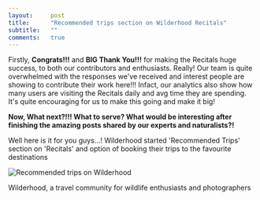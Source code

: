 ```yaml
---
layout:     post
title:      "Recommended trips section on Wilderhood Recitals"
subtitle:   ""
comments:   true
---
```


<p>
Firstly, <strong>Congrats!!!</strong> and <strong>BIG Thank You!!!</strong> for making the Recitals huge success, to both our contributors and enthusiasts. Really! Our team is quite overwhelmed with the responses we've received and interest people are showing to contribute their work here!!! Infact, our analytics also show how many users are visiting the Recitals daily and avg time they are spending. It's quite encouraging for us to make this going and make it big!
</p>

<strong>
Now, What next?!!! What to serve? What would be interesting after finishing the amazing posts shared by our experts and naturalists?!
</strong>

<p>
Well here is it for you guys...! Wilderhood started 'Recommended Trips' section on 'Recitals' and option of booking their trips  to the favourite destinations
</p>

<img src="{{ site.baseurl }}/img/reco1.png" alt="Recommended trips on Wilderhood">

<p>
<a href="http://wilderhood.com" style="text-decoration:none"> Wilderhood</a>, a travel community for wildlife enthusiasts and photographers
</p>

